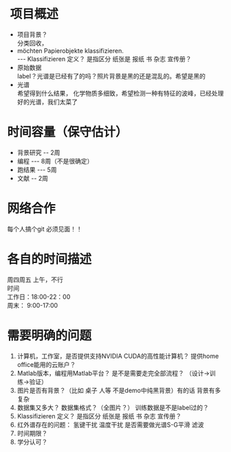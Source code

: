 #  项目概述
 + 项目背景？  
    分类回收，
 +  möchten Papierobjekte klassifizieren.  
    --- Klassifizieren 定义？  是指区分 纸张是 报纸 书 杂志 宣传册？
 + 原始数据  
    label？光谱是已经有了的吗？照片背景是黑的还是混乱的。希望是黑的
+ 光谱  
    希望得到什么结果， 化学物质多细致，希望检测一种有特征的波峰，已经处理好的光谱，我们太菜了
# 时间容量（保守估计）
+ 背景研究 -- 2周
+ 编程 --- 8周（不是很确定）
+ 跑结果 --- 5周
+ 文献 -- 2周
# 网络合作
每个人搞个git
必须见面！！

# 各自的时间描述
周四周五 上午，不行  
时间  
工作日：18:00-22：00  
周末： 9:00-17:00
# 需要明确的问题
1. 计算机，工作室，是否提供支持NVIDIA CUDA的高性能计算机？  提供home office能用的云账户？
2. Matlab版本，编程用Matlab平台？ 是不是需要走完全部流程？
（设计->训练->验证）
3. 图片是否有背景？（比如 桌子 人等 不是demo中纯黑背景）有的话 背景有多复杂
4. 数据集又多大？  数据集格式？（全图片？） 训练数据是不是label过的？
5. Klassifizieren 定义？  是指区分 纸张是 报纸 书 杂志 宣传册？ 
6. 红外谱存在的问题：
氢键干扰 温度干扰
是否需要做光谱S-G平滑 滤波
7. 时间期限？
8. 学分认可？